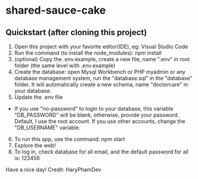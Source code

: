 # shared-sauce-cake
## Quickstart (after cloning this project)
1. Open this project with your favorite editor(IDE), eg: Visual Studio Code
2. Run the command (to install the node_modules): npm install
3. (optional) Copy the .env.example, create a new file, name ".env"  in root folder (the same level with .env.example)
4. Create the database: open Mysql Workbench or PHP myadmin or any database management system, run the "database.sql" in the "database" folder.
   It will automatically create a new schema, name "doctorcare" in your database.
5. Update the .env file
- If you use "no-password" to login to your database, this variable "DB_PASSWORD" will be blank, otherwise, provide your password.
Default, I use the root account. If you use other accounts, change the "DB_USERNAME" variable.
6. To run this app, use the command: npm start
7. Explore the web!
8. To log in, check database for all email, and the default password for all is: 123456

Have a nice day!
Credit: HaryPhamDev
